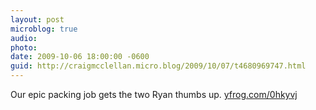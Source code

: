 ```yaml
---
layout: post
microblog: true
audio: 
photo: 
date: 2009-10-06 18:00:00 -0600
guid: http://craigmcclellan.micro.blog/2009/10/07/t4680969747.html
---
```

Our epic packing job gets the two Ryan thumbs up.  [yfrog.com/0hkyvj](http://yfrog.com/0hkyvj)
